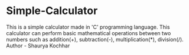 # Simple-Calculator
This is a simple calculator made in 'C' programming language. This calculator can perform basic mathematical operations between two numbers such as addition(+), subtraction(-), multiplication(*), division(/).
<br>
Author - Shaurya Kochhar 